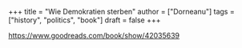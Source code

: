 +++
title = "Wie Demokratien sterben"
author = ["Dorneanu"]
tags = ["history", "politics", "book"]
draft = false
+++

<https://www.goodreads.com/book/show/42035639>
